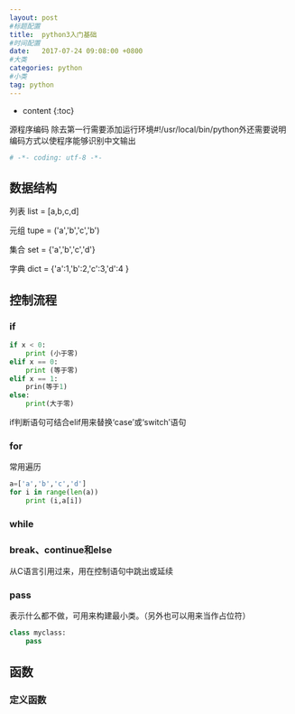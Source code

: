 ```yaml
---
layout: post
#标题配置
title:  python3入门基础
#时间配置
date:   2017-07-24 09:08:00 +0800
#大类
categories: python
#小类
tag: python
---
```


* content
{:toc}


源程序编码
除去第一行需要添加运行环境#!/usr/local/bin/python外还需要说明编码方式以使程序能够识别中文输出
```python
# -*- coding: utf-8 -*-
```

## 数据结构
列表
list = [a,b,c,d]

元组
tupe = ('a','b','c','b')

集合
set = {'a','b','c','d'}

字典
dict = {'a':1,'b':2,'c':3,'d':4 }


## 控制流程
### if
```python
if x < 0:
    print (小于零)
elif x == 0:
    print (等于零)
elif x == 1:
    prin(等于1)
else:
    print(大于零)
```
if判断语句可结合elif用来替换‘case’或‘switch’语句
### for
常用遍历
```python
a=['a','b','c','d']
for i in range(len(a))
    print (i,a[i]) 
```
### while
### break、continue和else
从C语言引用过来，用在控制语句中跳出或延续
### pass
表示什么都不做，可用来构建最小类。（另外也可以用来当作占位符）
```python
class myclass:
    pass
```

## 函数
### 定义函数
